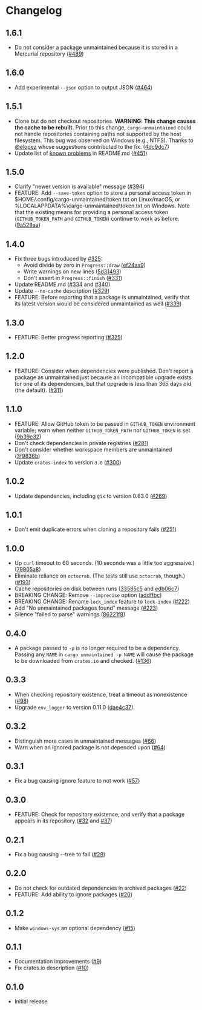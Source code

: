 # Changelog

## 1.6.1

- Do not consider a package unmaintained because it is stored in a Mercurial repository ([#489](https://github.com/trailofbits/cargo-unmaintained/pull/489))

## 1.6.0

- Add experimental `--json` option to output JSON ([#464](https://github.com/trailofbits/cargo-unmaintained/pull/464))

## 1.5.1

- Clone but do not checkout repositories. **WARNING: This change causes the cache to be rebuilt.** Prior to this change, `cargo-unmaintained` could not handle repositories containing paths not supported by the host filesystem. This bug was observed on Windows (e.g., NTFS). Thanks to [@elopez](https://github.com/elopez) whose suggestions contributed to the fix. ([4dc9dc7](https://github.com/trailofbits/cargo-unmaintained/commit/4dc9dc708ffc414f253736616005e1b3aa7ee291))
- Update list of [known problems](https://github.com/trailofbits/cargo-unmaintained?tab=readme-ov-file#known-problems) in README.md ([#451](https://github.com/trailofbits/cargo-unmaintained/pull/451))

## 1.5.0

- Clarify "newer version is available" message ([#394](https://github.com/trailofbits/cargo-unmaintained/pull/394))
- FEATURE: Add `--save-token` option to store a personal access token in $HOME/.config/cargo-unmaintained/token.txt on Linux/macOS, or %LOCALAPPDATA%\cargo-unmaintained\token.txt on Windows. Note that the existing means for providing a personal access token (`GITHUB_TOKEN_PATH` and `GITHUB_TOKEN`) continue to work as before. ([9a529aa](https://github.com/trailofbits/cargo-unmaintained/commit/9a529aadbada51a543b4db94cef21efd2c3f5ffc))

## 1.4.0

- Fix three bugs introduced by [#325](https://github.com/trailofbits/cargo-unmaintained/pull/325):
  - Avoid divide by zero in `Progress::draw` ([ef24aa9](https://github.com/trailofbits/cargo-unmaintained/commit/ef24aa968b4618a3beefd7daa989ace0082a8180))
  - Write warnings on new lines ([5d31493](https://github.com/trailofbits/cargo-unmaintained/commit/5d314938f0372fa8a222211bb21f4773a0330508))
  - Don't assert in `Progress::finish` ([#331](https://github.com/trailofbits/cargo-unmaintained/pull/331))
- Update README.md ([#334](https://github.com/trailofbits/cargo-unmaintained/pull/334) and [#340](https://github.com/trailofbits/cargo-unmaintained/pull/340))
- Update `--no-cache` description ([#329](https://github.com/trailofbits/cargo-unmaintained/pull/329))
- FEATURE: Before reporting that a package is unmaintained, verify that its latest version would be considered unmaintained as well ([#339](https://github.com/trailofbits/cargo-unmaintained/pull/339))

## 1.3.0

- FEATURE: Better progress reporting ([#325](https://github.com/trailofbits/cargo-unmaintained/pull/325))

## 1.2.0

- FEATURE: Consider when dependencies were published. Don't report a package as unmaintained just because an incompatible upgrade exists for one of its dependencies, but that upgrade is less than 365 days old (the default). ([#311](https://github.com/trailofbits/cargo-unmaintained/pull/311))

## 1.1.0

- FEATURE: Allow GitHub token to be passed in `GITHUB_TOKEN` environment variable; warn when neither `GITHUB_TOKEN_PATH` nor `GITHUB_TOKEN` is set ([9b39e32](https://github.com/trailofbits/cargo-unmaintained/commit/9b39e320b263910b2a4dc57f0fe6dd6027d7f6fd))
- Don't check dependencies in private registries ([#281](https://github.com/trailofbits/cargo-unmaintained/pull/281))
- Don't consider whether workspace members are unmaintained ([3f9836b](https://github.com/trailofbits/cargo-unmaintained/commit/3f9836bf53d2715a62820c9f7b0164e9dedb8abd))
- Update `crates-index` to version `3.0` ([#300](https://github.com/trailofbits/cargo-unmaintained/pull/300))

## 1.0.2

- Update dependencies, including `gix` to version 0.63.0 ([#269](https://github.com/trailofbits/cargo-unmaintained/pull/269))

## 1.0.1

- Don't emit duplicate errors when cloning a repository fails ([#251](https://github.com/trailofbits/cargo-unmaintained/pull/251))

## 1.0.0

- Up `curl` timeout to 60 seconds. (10 seconds was a little too aggressive.) ([79905a8](https://github.com/trailofbits/cargo-unmaintained/commit/79905a8e1b373035e13fddd3b850cda0362e6eb3))
- Eliminate reliance on `octocrab`. (The tests still use `octocrab`, though.) ([#193](https://github.com/trailofbits/cargo-unmaintained/pull/193))
- Cache repositories on disk between runs ([33585c5](https://github.com/trailofbits/cargo-unmaintained/commit/33585c5520f9e2ec83fdb8bc34057a12d1a9ab67)
  and [edb06c7](https://github.com/trailofbits/cargo-unmaintained/commit/edb06c77d90dbf1792849c89cc68f58f16c70ae5))
- BREAKING CHANGE: Remove `--imprecise` option ([addffbc](https://github.com/trailofbits/cargo-unmaintained/commit/addffbc3742981bb6c4a68bb47d1ea97e4930d60))
- BREAKING CHANGE: Rename `lock_index` feature to `lock-index` ([#222](https://github.com/trailofbits/cargo-unmaintained/pull/222))
- Add "No unmaintained packages found" message ([#223](https://github.com/trailofbits/cargo-unmaintained/pull/223))
- Silence "failed to parse" warnings ([86221f8](https://github.com/trailofbits/cargo-unmaintained/commit/86221f8b0eafcf1a5ccd4a1f0e975ced11663a01))

## 0.4.0

- A package passed to `-p` is no longer required to be a dependency. Passing any `NAME` in `cargo unmaintained -p NAME` will cause the package to be downloaded from `crates.io` and checked. ([#136](https://github.com/trailofbits/cargo-unmaintained/pull/136))

## 0.3.3

- When checking repository existence, treat a timeout as nonexistence ([#98](https://github.com/trailofbits/cargo-unmaintained/pull/98))
- Upgrade `env_logger` to version 0.11.0 ([dae4c37](https://github.com/trailofbits/cargo-unmaintained/commit/dae4c373b71ee73a8b9fe37f0c95fc617267c0f9))

## 0.3.2

- Distinguish more cases in unmaintained messages ([#66](https://github.com/trailofbits/cargo-unmaintained/pull/66))
- Warn when an ignored package is not depended upon ([#64](https://github.com/trailofbits/cargo-unmaintained/pull/64))

## 0.3.1

- Fix a bug causing ignore feature to not work ([#57](https://github.com/trailofbits/cargo-unmaintained/pull/57))

## 0.3.0

- FEATURE: Check for repository existence, and verify that a package appears in its repository ([#32](https://github.com/trailofbits/cargo-unmaintained/pull/32) and [#37](https://github.com/trailofbits/cargo-unmaintained/pull/37))

## 0.2.1

- Fix a bug causing --tree to fail ([#29](https://github.com/trailofbits/cargo-unmaintained/pull/29))

## 0.2.0

- Do not check for outdated dependencies in archived packages ([#22](https://github.com/trailofbits/cargo-unmaintained/pull/22))
- FEATURE: Add ability to ignore packages ([#20](https://github.com/trailofbits/cargo-unmaintained/pull/20))

## 0.1.2

- Make `windows-sys` an optional dependency ([#15](https://github.com/trailofbits/cargo-unmaintained/pull/15))

## 0.1.1

- Documentation improvements ([#9](https://github.com/trailofbits/cargo-unmaintained/pull/9))
- Fix crates.io description ([#10](https://github.com/trailofbits/cargo-unmaintained/pull/10))

## 0.1.0

- Initial release
